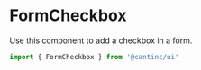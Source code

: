 # FormCheckbox

Use this component to add a checkbox in a form.

```typescript
import { FormCheckbox } from '@cantinc/ui'
```

